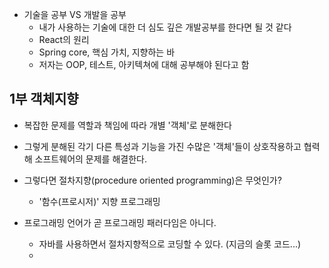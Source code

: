 
- 기술을 공부 VS 개발을 공부
	- 내가 사용하는 기술에 대한 더 심도 깊은 개발공부를 한다면 될 것 같다
	- React의 원리
	- Spring core, 핵심 가치, 지향하는 바
	- 저자는 OOP, 테스트, 아키텍쳐에 대해 공부해야 된다고 함

## 1부 객체지향

- 복잡한 문제를 역할과 책임에 따라 개별 '객체'로 분해한다
- 그렇게 분해된 각기 다른 특성과 기능을 가진 수많은 '객체'들이 상호작용하고 협력해 소프트웨어의 문제를 해결한다.

- 그렇다면 절차지향(procedure oriented programming)은 무엇인가?
	- '함수(프로시저)' 지향 프로그래밍

- 프로그래밍 언어가 곧 프로그래밍 패러다임은 아니다.
	- 자바를 사용하면서 절차지향적으로 코딩할 수 있다. (지금의 슬롯 코드...)
	- 